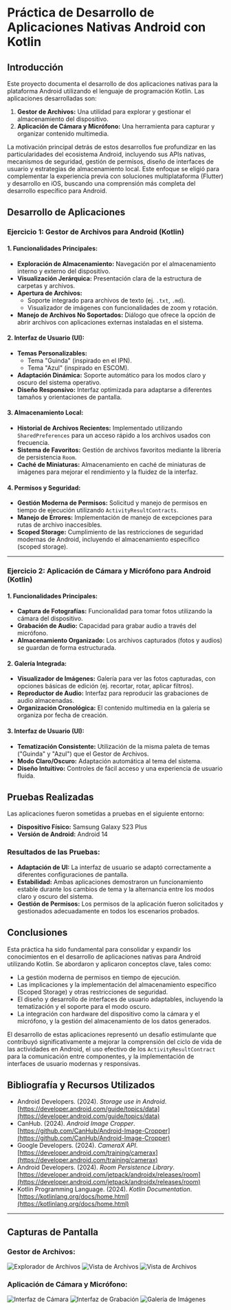 # Práctica de Desarrollo de Aplicaciones Nativas Android con Kotlin

## Introducción

Este proyecto documenta el desarrollo de dos aplicaciones nativas para la plataforma Android utilizando el lenguaje de programación Kotlin. Las aplicaciones desarrolladas son:

1.  **Gestor de Archivos:** Una utilidad para explorar y gestionar el almacenamiento del dispositivo.
2.  **Aplicación de Cámara y Micrófono:** Una herramienta para capturar y organizar contenido multimedia.

La motivación principal detrás de estos desarrollos fue profundizar en las particularidades del ecosistema Android, incluyendo sus APIs nativas, mecanismos de seguridad, gestión de permisos, diseño de interfaces de usuario y estrategias de almacenamiento local. Este enfoque se eligió para complementar la experiencia previa con soluciones multiplataforma (Flutter) y desarrollo en iOS, buscando una comprensión más completa del desarrollo específico para Android.

## Desarrollo de Aplicaciones

### Ejercicio 1: Gestor de Archivos para Android (Kotlin)

#### 1. Funcionalidades Principales:
*   **Exploración de Almacenamiento:** Navegación por el almacenamiento interno y externo del dispositivo.
*   **Visualización Jerárquica:** Presentación clara de la estructura de carpetas y archivos.
*   **Apertura de Archivos:**
    *   Soporte integrado para archivos de texto (ej. `.txt`, `.md`).
    *   Visualizador de imágenes con funcionalidades de zoom y rotación.
*   **Manejo de Archivos No Soportados:** Diálogo que ofrece la opción de abrir archivos con aplicaciones externas instaladas en el sistema.

#### 2. Interfaz de Usuario (UI):
*   **Temas Personalizables:**
    *   Tema "Guinda" (inspirado en el IPN).
    *   Tema "Azul" (inspirado en ESCOM).
*   **Adaptación Dinámica:** Soporte automático para los modos claro y oscuro del sistema operativo.
*   **Diseño Responsivo:** Interfaz optimizada para adaptarse a diferentes tamaños y orientaciones de pantalla.

#### 3. Almacenamiento Local:
*   **Historial de Archivos Recientes:** Implementado utilizando `SharedPreferences` para un acceso rápido a los archivos usados con frecuencia.
*   **Sistema de Favoritos:** Gestión de archivos favoritos mediante la librería de persistencia `Room`.
*   **Caché de Miniaturas:** Almacenamiento en caché de miniaturas de imágenes para mejorar el rendimiento y la fluidez de la interfaz.

#### 4. Permisos y Seguridad:
*   **Gestión Moderna de Permisos:** Solicitud y manejo de permisos en tiempo de ejecución utilizando `ActivityResultContracts`.
*   **Manejo de Errores:** Implementación de manejo de excepciones para rutas de archivo inaccesibles.
*   **Scoped Storage:** Cumplimiento de las restricciones de seguridad modernas de Android, incluyendo el almacenamiento específico (scoped storage).

---

### Ejercicio 2: Aplicación de Cámara y Micrófono para Android (Kotlin)

#### 1. Funcionalidades Principales:
*   **Captura de Fotografías:** Funcionalidad para tomar fotos utilizando la cámara del dispositivo.
*   **Grabación de Audio:** Capacidad para grabar audio a través del micrófono.
*   **Almacenamiento Organizado:** Los archivos capturados (fotos y audios) se guardan de forma estructurada.

#### 2. Galería Integrada:
*   **Visualizador de Imágenes:** Galería para ver las fotos capturadas, con opciones básicas de edición (ej. recortar, rotar, aplicar filtros).
*   **Reproductor de Audio:** Interfaz para reproducir las grabaciones de audio almacenadas.
*   **Organización Cronológica:** El contenido multimedia en la galería se organiza por fecha de creación.

#### 3. Interfaz de Usuario (UI):
*   **Tematización Consistente:** Utilización de la misma paleta de temas ("Guinda" y "Azul") que el Gestor de Archivos.
*   **Modo Claro/Oscuro:** Adaptación automática al tema del sistema.
*   **Diseño Intuitivo:** Controles de fácil acceso y una experiencia de usuario fluida.

## Pruebas Realizadas

Las aplicaciones fueron sometidas a pruebas en el siguiente entorno:

*   **Dispositivo Físico:** Samsung Galaxy S23 Plus
*   **Versión de Android:** Android 14

### Resultados de las Pruebas:
*   **Adaptación de UI:** La interfaz de usuario se adaptó correctamente a diferentes configuraciones de pantalla.
*   **Estabilidad:** Ambas aplicaciones demostraron un funcionamiento estable durante los cambios de tema y la alternancia entre los modos claro y oscuro del sistema.
*   **Gestión de Permisos:** Los permisos de la aplicación fueron solicitados y gestionados adecuadamente en todos los escenarios probados.

## Conclusiones

Esta práctica ha sido fundamental para consolidar y expandir los conocimientos en el desarrollo de aplicaciones nativas para Android utilizando Kotlin. Se abordaron y aplicaron conceptos clave, tales como:

*   La gestión moderna de permisos en tiempo de ejecución.
*   Las implicaciones y la implementación del almacenamiento específico (Scoped Storage) y otras restricciones de seguridad.
*   El diseño y desarrollo de interfaces de usuario adaptables, incluyendo la tematización y el soporte para el modo oscuro.
*   La integración con hardware del dispositivo como la cámara y el micrófono, y la gestión del almacenamiento de los datos generados.

El desarrollo de estas aplicaciones representó un desafío estimulante que contribuyó significativamente a mejorar la comprensión del ciclo de vida de las actividades en Android, el uso efectivo de los `ActivityResultContract` para la comunicación entre componentes, y la implementación de interfaces de usuario modernas y responsivas.

## Bibliografía y Recursos Utilizados

*   Android Developers. (2024). *Storage use in Android*. [https://developer.android.com/guide/topics/data](https://developer.android.com/guide/topics/data)
*   CanHub. (2024). *Android Image Cropper*. [https://github.com/CanHub/Android-Image-Cropper](https://github.com/CanHub/Android-Image-Cropper)
*   Google Developers. (2024). *CameraX API*. [https://developer.android.com/training/camerax](https://developer.android.com/training/camerax)
*   Android Developers. (2024). *Room Persistence Library*. [https://developer.android.com/jetpack/androidx/releases/room](https://developer.android.com/jetpack/androidx/releases/room)
*   Kotlin Programming Language. (2024). *Kotlin Documentation*. [https://kotlinlang.org/docs/home.html](https://kotlinlang.org/docs/home.html)

---


## Capturas de Pantalla

### Gestor de Archivos:
![Explorador de Archivos](images/ga1.jpeg)
![Vista de Archivos](images/ga2.jpeg)
![Vista de Archivos](images/ga3.jpeg)

### Aplicación de Cámara y Micrófono:
![Interfaz de Cámara](images/micam1.png)
![Interfaz de Grabación](images/micam2.png)
![Galería de Imágenes](images/micam3.jpeg)